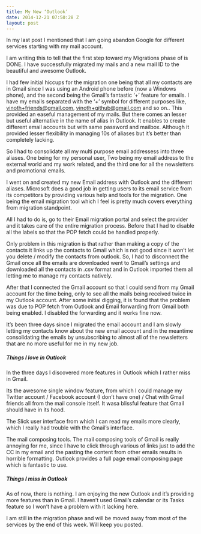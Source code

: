 ```yaml
---
title: My New ‘Outlook’
date: 2014-12-21 07:50:28 Z
layout: post
---
```


In my last post I mentioned that I am going abandon Google for different services starting with my mail account.

I am writing this to tell that the first step toward my Migrations phase of is DONE. I have successfully migrated my mails and a new mail ID to the beautiful and awesome Outlook.

I had few initial hiccups for the migration one being that all my contacts are in Gmail since I was using an Android phone before (now a Windows phone), and the second being the Gmail’s fantastic ‘+’ feature for emails. I have my emails separated with the ‘+’ symbol for different purposes like, vinoth+friends@gmail.com, vinoth+github@gmail.com and so on.. This provided an easeful management of my mails. But there comes an lesser but useful alternative in the name of alias in Outlook. It enables to create different email accounts but with same password and mailbox. Although it provided lesser flexibility in managing 10s of aliases but it’s better than completely lacking.

So I had to consolidate all my multi purpose email addressess into three aliases. One being for my personal user, Two being my email address to the external world and my work related, and the third one for all the newsletters and promotional emails.

I went on and created my new Email address with Outlook and the different aliases. Microsoft does a good job in getting users to its email service from its competitors by providing various help and tools for the migration. One being the email migration tool which I feel is pretty much covers everything from migration standpoint.

All I had to do is, go to their Email migration portal and select the provider and it takes care of the entire migration process. Before that I had to disable all the labels so that the POP fetch could be handled properly.

Only problem in this migration is that rather than making a copy of the contacts it links up the contacts to Gmail which is not good since it won’t let you delete / modify the contacts from outlook. So, I had to disconnect the Gmail once all the emails are downloaded went to Gmail’s settings and downloaded all the contacts in .csv format and in Outlook imported them all letting me to manage my contacts natively.

After that I connected the Gmail account so that I could send from my Gmail account for the time being, only to see all the mails being received twice in my Outlook account. After some initial digging, it is found that the problem was due to POP fetch from Outlook and Email forwarding from Gmail both being enabled. I disabled the forwarding and it works fine now.

It’s been three days since I migrated the email account and I am slowly letting my contacts know about the new email account and in the meantime consolidating the emails by unsubscribing to almost all of the newsletters that are no more useful for me in my new job.

##### Things I love in Outlook

In the three days I discovered more features in Outlook which I rather miss in Gmail.

Its the awesome single window feature, from which I could manage my Twitter account / Facebook account (I don’t have one) / Chat with Gmail friends all from the mail console itself. It wasa blissful feature that Gmail should have in its hood.

The Slick user interface from which I can read my emails more clearly, which I really had trouble with the Gmail’s interface.

The mail composing tools. The mail composing tools of Gmail is really annoying for me, since I have to click through various of links just to add the CC in my email and the pasting the content from other emails results in horrible formatting. Outlook provides a full page email composing page which is fantastic to use.

##### Things I miss in Outlook

As of now, there is nothing. I am enjoying the new Outlook and it’s providing more features than in Gmail. I haven’t used Gmail’s calendar or its Tasks feature so I won’t have a problem with it lacking here.

I am still in the migration phase and will be moved away from most of the services by the end of this week. Will keep you posted.
